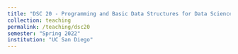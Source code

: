 ```yaml
---
title: "DSC 20 - Programming and Basic Data Structures for Data Science"
collection: teaching
permalink: /teaching/dsc20
semester: "Spring 2022"
institution: "UC San Diego"
---
```

